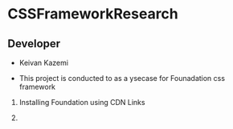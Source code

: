 # CSSFrameworkResearch

## Developer

- Keivan Kazemi

* This project is conducted to as a ysecase for Founadation css framework

1. Installing Foundation using CDN Links

<!-- Compressed CSS -->
<link rel="stylesheet" href="https://cdn.jsdelivr.net/npm/foundation-sites@6.8.1/dist/css/foundation.min.css" crossorigin="anonymous">

<!-- Compressed JavaScript -->
<script src="https://cdn.jsdelivr.net/npm/foundation-sites@6.8.1/dist/js/foundation.min.js" crossorigin="anonymous"></script>

2.
